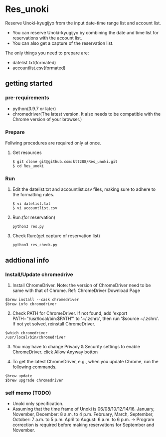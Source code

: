 # Res_unoki

Reserve Unoki-kyugijyo from the input date-time range list and account list.

- You can reserve Unoki-kyugijyo by combining the date and time list for reservations with the account list.
- You can also get a capture of the reservation list.

The only things you need to prepare are:

- datelist.txt(formated)
- accountlist.csv(formated)

## getting started
### pre-requirements
- python(3.9.7 or later)
- chromedriver(The latest version. It also needs to be compatible with the Chrome version of your browser.)

### Prepare
Follwing procedures are required only at once.

1. Get resources
   ```
   $ git clone git@github.com:ktt288/Res_unoki.git
   $ cd Res_unoki
### Run
1. Edit the datelist.txt and accountlist.csv files, making sure to adhere to the formatting rules.
   ```
   $ vi datelist.txt
   $ vi accountlist.csv
2. Run:(for reservation)
   ```
   python3 res.py
3. Check Run:(get capture of reservation list)
   ```
   python3 res_check.py
## addtional info
### Install/Update chromedrive
1. Install ChromeDriver. Note: the version of ChromeDriver need to be same with that of Chrome.
Ref: ChromeDriver Download Page
```
$brew install --cask chromedriver
$brew info chromedriver
```
2. Check PATH for ChromeDriver.
If not found, add 'export PATH="/usr/local/bin:$PATH"' to '~/.zshrc', then run '$source ~/.zshrc'. If not yet solved, reinstall ChromeDriver.
```
$which chromedriver
/usr/local/bin/chromedriver
```
3. You may have to change Privacy & Security settings to enable ChromeDriver.
click Allow Anyway botton

4. To get the latest ChromeDriver, e.g., when you update Chrome, run the following commands.
```
$brew update
$brew upgrade chromedriver
```
### self memo (TODO)
- Unoki only specification.
- Assuming that the time frame of Unoki is 06/08/10/12/14/16.
    January, November, December: 8 a.m. to 4 p.m.
    February, March, September, October: 7 a.m. to 5 p.m.
    April to August: 6 a.m. to 6 p.m.
    -> Program correction is required before making reservations for September and November.

